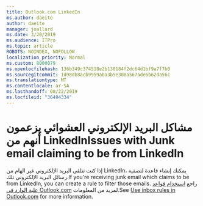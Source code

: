 ```yaml
---
title: Outlook.com LinkedIn
ms.author: daeite
author: daeite
manager: joallard
ms.date: 3/20/2019
ms.audience: ITPro
ms.topic: article
ROBOTS: NOINDEX, NOFOLLOW
localization_priority: Normal
ms.custom: 8000079
ms.openlocfilehash: 136b349c374518e2b130184f2dc64d1bf9a7f7b0
ms.sourcegitcommit: 1d98db8acb9959aba3b5e308a567ade6b62da56c
ms.translationtype: MT
ms.contentlocale: ar-SA
ms.lasthandoff: 08/22/2019
ms.locfileid: "36494334"
---
```

# <a name="issues-with-junk-email-claiming-to-be-from-linkedin"></a><span data-ttu-id="18883-102">مشاكل البريد الإلكتروني العشوائي يزعمون أنهم من LinkedIn</span><span class="sxs-lookup"><span data-stu-id="18883-102">Issues with Junk email claiming to be from LinkedIn</span></span>

<span data-ttu-id="18883-103">إذا كنت تتلقى البريد الإلكتروني غير الهام من LinkedIn، يمكنك إنشاء قاعدة لتصفية رسائل البريد الإلكتروني تلك.</span><span class="sxs-lookup"><span data-stu-id="18883-103">If you're receiving junk email which claims to be from LinkedIn, you can create a rule to filter those emails.</span></span>
<span data-ttu-id="18883-104">راجع [استخدام قواعد علبة الوارد في Outlook.com](https://aka.ms/OutlookComInboxRules) لمزيد من المعلومات.</span><span class="sxs-lookup"><span data-stu-id="18883-104">See [Use inbox rules in Outlook.com](https://aka.ms/OutlookComInboxRules) for more information.</span></span>


